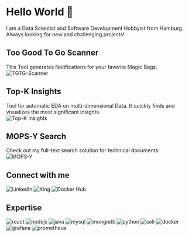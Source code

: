 # Hello World 👋
I am a Data Scientist and Software Development Hobbyist from Hamburg. Always looking for new and challenging projects!

## Too Good To Go Scanner
This Tool generates Notifications for your favorite Magic Bags.
<br>
[<img align="left" alt="TGTG-Scanner" src="https://img.shields.io/static/v1?style=for-the-badge&message=TGTG-Scanner&color=2496ED&logo=&logoColor=FFFFFF&label=" />](https://github.com/Der-Henning/tgtg)
<br>

## Top-K Insights
Tool for automatic EDA on multi-dimensional Data. It quickly finds and visualizes the most significant insights.
<br>
[<img align="left" alt="Top-K Insights" src="https://img.shields.io/static/v1?style=for-the-badge&message=Top-K%20Insights&color=E6522C&logo=&logoColor=FFFFFF&label=" />](https://github.com/Der-Henning/TopK-Insights)
<br>

## MOPS-Y Search
Check out my full-text search solution for technical documents.
<br>
[<img align="left" alt="MOPS-Y" src="https://img.shields.io/static/v1?style=for-the-badge&message=MOPS-Y%20Search&color=47A248&logo=&logoColor=FFFFFF&label=" />](https://github.com/Der-Henning/mopsy-react)
<br>

## Connect with me
[<img align="left" alt="LinkedIn" src="https://img.shields.io/static/v1?style=for-the-badge&message=LinkedIn&color=0A66C2&logo=LinkedIn&logoColor=FFFFFF&label=" />](https://www.linkedin.com/in/henningmerklinger)
[<img align="left" alt="Xing" src="https://img.shields.io/static/v1?style=for-the-badge&message=Xing&color=006567&logo=Xing&logoColor=FFFFFF&label=" />](https://www.xing.com/profile/Henning_Merklinger)
[<img align="left" alt="Docker Hub" src="https://img.shields.io/static/v1?style=for-the-badge&message=Docker%20Hub&color=2496ED&logo=Docker&logoColor=FFFFFF&label=" />](https://hub.docker.com/u/derhenning)
<br>

## Expertise
<img align="left" alt="react" src="https://img.shields.io/static/v1?style=for-the-badge&message=React&color=222222&logo=React&logoColor=61DAFB&label=" />
<img align="left" alt="nodejs" src="https://img.shields.io/static/v1?style=for-the-badge&message=Node.js&color=339933&logo=Node.js&logoColor=FFFFFF&label=" />
<img align="left" alt="java" src="https://img.shields.io/static/v1?style=for-the-badge&message=Java&color=007396&logo=Java&logoColor=FFFFFF&label=" />
<img align="left" alt="mysql" src="https://img.shields.io/static/v1?style=for-the-badge&message=MySQL&color=4479A1&logo=MySQL&logoColor=FFFFFF&label=" />
<img align="left" alt="mongodb" src="https://img.shields.io/static/v1?style=for-the-badge&message=MongoDB&color=47A248&logo=MongoDB&logoColor=FFFFFF&label=" />
<img align="left" alt="python" src="https://img.shields.io/static/v1?style=for-the-badge&message=Python&color=3776AB&logo=Python&logoColor=FFFFFF&label=" />
<img align="left" alt="solr" src="https://img.shields.io/static/v1?style=for-the-badge&message=Apache+Solr&color=D9411E&logo=Apache+Solr&logoColor=FFFFFF&label=" />
<img align="left" alt="docker" src="https://img.shields.io/static/v1?style=for-the-badge&message=Docker&color=2496ED&logo=Docker&logoColor=FFFFFF&label=" />
<img align="left" alt="grafana" src="https://img.shields.io/static/v1?style=for-the-badge&message=Grafana&color=F46800&logo=Grafana&logoColor=FFFFFF&label=" />
<img align="left" alt="prometheus" src="https://img.shields.io/static/v1?style=for-the-badge&message=Prometheus&color=E6522C&logo=Prometheus&logoColor=FFFFFF&label=" />
